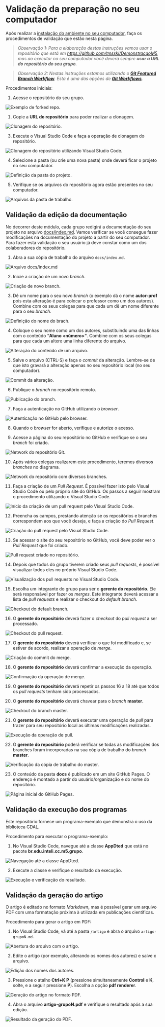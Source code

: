 # Validação da preparação no seu computador

Após realizar a [instalação do ambiente no seu computador](install.md), faça os procedimentos de validação que estão nesta página.

>*Observação 1: Para a elaboração destas instruções vamos usar o repositório que está em https://github.com/tmsski/DemonstracaoM5, mas ao executar no seu computador você deverá sempre **usar a URL do repositório do seu grupo**.*

>*Observação 2: Nestas instruções estamos utilizando o [**Git Featured Branch Workflow**](https://www.atlassian.com/git/tutorials/comparing-workflows/feature-branch-workflow). Esta é uma das opções de [**Git Workflows**](https://www.atlassian.com/git/tutorials/comparing-workflows).*

Procedimentos iniciais:

1. Acesse o repositório do seu grupo. 

![Exemplo de *forked repo*.](./docs/img/fork-repositorio.png)

1. Copie a **URL do repositório** para poder realizar a clonagem.

![Clonagem do repositório.](./docs/img/clone-repo.png)
   
3. Execute o Visual Studio Code e faça a operação de clonagem do repositório.

![Clonagem do repositório utilizando Visual Studio Code.](./docs/img/clone-repo-vscode.png)

4. Selecione a pasta (ou crie uma nova pasta) onde deverá ficar o projeto no seu computador.

![Definição da pasta do projeto.](docs/img/select-clone-folder.png)

5. Verifique se os arquivos do repositório agora estão presentes no seu computador.

![Arquivos da pasta de trabalho.](docs/img/vscode-work-folder.png)

## Validação da edição da documentação

No decorrer deste módulo, cada grupo redigirá a documentação do seu projeto no arquivo [docs/index.md](docs/index.md). Vamos verificar se você consegue fazer modificações na documentação do projeto a partir do seu computador. Para fazer esta validação o seu usuário já deve constar como um dos colaboradores do repositório.

1. Abra a sua cópia de trabalho do arquivo `docs/index.md`.

![Arquivo docs/index.md](docs/img/vscode-docs-index.png)

2. Inicie a criação de um novo *branch*.

![Criação de novo branch.](docs/img/vscode-create-branch.png)

3. Dê um nome para o seu novo *branch* (o exemplo dá o nome **autor-prof** pois esta alteração é para colocar o professor como um dos autores). Combine com os seus colegas para que cada um dê um nome diferente para o seu *branch*.

![Definição do nome do brach.](docs/img/vscode-branch-name.png)

4. Coloque o seu nome como um dos autores, substituindo uma das linhas com o conteúdo **"Aluno <número>"**. Combine com os seus colegas para que cada um altere uma linha diferente do arquivo.

![Alteração do conteúdo de um arquivo.](docs/img/vscode-change-branch.png)

5. Salve o arquivo (CTRL-S) e faça o *commit* da alteração. Lembre-se de que isto gravará a alteração apenas no seu repositório local (no seu computador).

![*Commit* da alteração.](docs/img/vscode-commit.png)

6. Publique o *branch* no repositório remoto.

![Publicação do *branch*.](docs/img/vscode-publish-branch.png)

7. Faça a autenticação no GitHub utilizando o *browser*.

![Autenticação no GitHub pelo browser.](docs/img/github-auth-browser.png)

8. Quando o *browser* for aberto, verifique e autorize o acesso.

9. Acesse a página do seu repositório no GitHub e verifique se o seu *branch* foi criado.

![Network do repositório Git.](docs/img/github-network.png)

10. Após vários colegas realizarem este procedimento, teremos diversos *branches* no diagrama.

![Network do repositório com diversos branches.](docs/img/github-network-several.png)

11. Faça a criação de um *Pull Request*. É possível fazer isto pelo Visual Studio Code ou pelo próprio site do GitHub. Os passos a seguir mostram o procedimento utilizando o Visual Studio Code.

![Início da criação de um pull request pelo Visual Studio Code.](docs/img/vscode-create-pull-request.png)

12. Preencha os campos, prestando atenção se os repositórios e branches correspondem aos que você deseja, e faça a criação do *Pull Request*.

![Criação do pull request pelo Visual Studio Code.](docs/img/vscode-create-pull-request-2.png)

13. Se acessar o site do seu repositório no GitHub, você deve poder ver o *Pull Request* que foi criado.

![Pull request criado no repositório.](docs/img/github-pull-request-created.png)

14. Depois que todos do grupo tiverem criado seus *pull requests*, é possível visualizar todos eles no próprio Visual Studio Code.

![Visualização dos pull requests no Visual Studio Code.](docs/img/vscode-refresh-pull-requests.png)

15.  Escolha um integrante do grupo para ser o **gerente do repositório**. Ele será responsável por fazer os *merges*. Este integrante deverá acessar a lista de *pull requests* e realizar o checkout do *default branch*.

![Checkout do default branch.](docs/img/vscode-merge1.png)

16. O **gerente do repositório** deverá fazer o *checkout* do *pull request* a ser processado.

![Checkout do pull request.](docs/img/vscode-merge2.png)

17. O **gerente do repositório** deverá verificar o que foi modificado e, se estiver de acordo, realizar a operação de *merge*.

![Criação do commit do merge.](docs/img/vscode-merge3.png)

18. O **gerente do repositório** deverá confirmar a execução da operação.

![Confirmação da operação de merge.](docs/img/vscode-merge4.png)

19. O **gerente do repositório** deverá repetir os passos 16 a 18 até que todos os *pull requests* tenham sido processados.

20. O **gerente do repositório** deverá chavear para o *branch* **master**.

![Checkout do branch master.](docs/img/vscode-merge5.png)

21. O **gerente do repositório** deverá executar uma operação de *pull* para trazer para seu repositório local as últimas modificações realizadas.

![Execução da operação de pull.](docs/img/vscode-merge6.png)

22. O **gerente do repositório** poderá verificar se todas as modificações dos branches foram incorporadas na sua cópia de trabalho do *branch* **master**.

![Verificação da cópia de trabalho do master.](docs/img/vscode-merge7.png)

23. O conteúdo da pasta **docs** é publicado em um site GitHub Pages. O endereço é montado a partir do usuário/organização e do nome do repositório.

![Página inicial do GitHub Pages.](docs/img/github-pages.png)

## Validação da execução dos programas

Este repositório fornece um programa-exemplo que demonstra o uso da biblioteca GDAL.

Procedimento para executar o programa-exemplo:

1. No Visual Studio Code, navegue até a classe **AppDted** que está no pacote **br.edu.inteli.cc.m5.grupo**.

![Navegação até a classe AppDted.](docs/img/vscode-java-app.png)

2. Execute a classe e verifique o resultado da execução.

![Execução e verificação do resultado.](docs/img/vscode-exec-result.png)


## Validação da geração do artigo

O artigo é editado no formato *Markdown*, mas é possível gerar um arquivo PDF com uma formatação próxima à utilizada em publicações científicas.

Procedimento para gerar o artigo em PDF:

1. No Visual Studio Code, vá até a pasta `/artigo` e abra o arquivo `artigo-grupoN.md`.

![Abertura do arquivo com o artigo.](docs/img/vscode-abrir-artigo.png)

2. Edite o artigo (por exemplo, alterando os nomes dos autores) e salve o arquivo.

![Edição dos nomes dos autores.](docs/img/vscode-artigo-autores.png)

3. Pressione o atalho **Ctrl+K P** (pressione simultaneamente **Control** e **K**, solte, e a seguir pressione **P**). Escolha a opção **pdf renderer**.

![Geração do artigo no formato PDF.](docs/img/vscode-artigo-pdf.png)

4. Abra o arquivo **artigo-grupoN.pdf** e verifique o resultado após a sua edição.

![Resultado da geração do PDF.](docs/img/vscode-artigo-resultado.png)